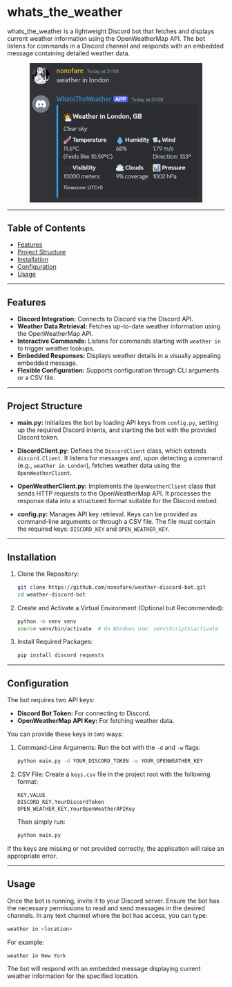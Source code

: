 # whats_the_weather

whats_the_weather is a lightweight Discord bot that fetches and displays current weather information using the OpenWeatherMap API. The bot listens for commands in a Discord channel and responds with an embedded message containing detailed weather data.

<div align="center">
  <img src="./img/img1.png" width="400">
</div>

---

## Table of Contents

- [Features](#features)
- [Project Structure](#project-structure)
- [Installation](#installation)
- [Configuration](#configuration)
- [Usage](#usage)

---

## Features

- **Discord Integration:** Connects to Discord via the Discord API.
- **Weather Data Retrieval:** Fetches up-to-date weather information using the OpenWeatherMap API.
- **Interactive Commands:** Listens for commands starting with `weather in` to trigger weather lookups.
- **Embedded Responses:** Displays weather details in a visually appealing embedded message.
- **Flexible Configuration:** Supports configuration through CLI arguments or a CSV file.

---

## Project Structure

- **main.py:**
  Initializes the bot by loading API keys from `config.py`, setting up the required Discord intents, and starting the bot with the provided Discord token.

- **DiscordClient.py:**
  Defines the `DiscordClient` class, which extends `discord.Client`. It listens for messages and, upon detecting a command (e.g., `weather in London`), fetches weather data using the `OpenWeatherClient`.

- **OpenWeatherClient.py:**
  Implements the `OpenWeatherClient` class that sends HTTP requests to the OpenWeatherMap API. It processes the response data into a structured format suitable for the Discord embed.

- **config.py:**
  Manages API key retrieval. Keys can be provided as command-line arguments or through a CSV file. The file must contain the required keys: `DISCORD_KEY` and `OPEN_WEATHER_KEY`.

---

## Installation

1. Clone the Repository:
   ```bash
   git clone https://github.com/nonofare/weather-discord-bot.git
   cd weather-discord-bot
   ```
2. Create and Activate a Virtual Environment (Optional but Recommended):
   ```bash
   python -m venv venv
   source venv/bin/activate  # On Windows use: venv\Scripts\activate
   ```
3. Install Required Packages:
   ```bash
   pip install discord requests
   ```

---

## Configuration

The bot requires two API keys:

- **Discord Bot Token:** For connecting to Discord.
- **OpenWeatherMap API Key:** For fetching weather data.

You can provide these keys in two ways:

1. Command-Line Arguments:
   Run the bot with the `-d` and `-w` flags:
   ```bash
   python main.py -d YOUR_DISCORD_TOKEN -w YOUR_OPENWEATHER_KEY
   ```
2. CSV File:
   Create a `keys.csv` file in the project root with the following format:

   ```csv
   KEY,VALUE
   DISCORD_KEY,YourDiscordToken
   OPEN_WEATHER_KEY,YourOpenWeatherAPIKey
   ```

   Then simply run:

   ```bash
   python main.py
   ```

If the keys are missing or not provided correctly, the application will raise an appropriate error.

---

## Usage

Once the bot is running, invite it to your Discord server. Ensure the bot has the necessary permissions to read and send messages in the desired channels. In any text channel where the bot has access, you can type:

```bash
weather in <location>
```

For example:

```bash
weather in New York
```

The bot will respond with an embedded message displaying current weather information for the specified location.
